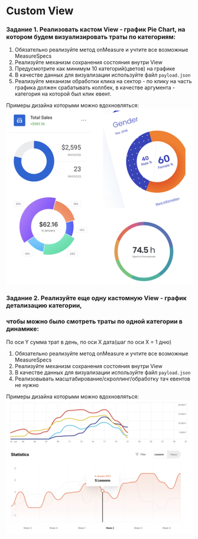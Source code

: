 # Custom View

### Задание 1. Реализовать кастом View - график Pie Chart, на котором будем визуализировать траты по категориям:

1. Обязательно реализуйте метод onMeasure и учтите все возможные MeasureSpecs
2. Реализуйте механизм сохранения состояния внутри View
3. Предусмотрите как минимум 10 категорий(цветов) на графике
4. В качестве данных для визуализации используйте файл `payload.json`
5. Реализуйте механизм обработки клика на сектор - по клику на часть графика должен срабатывать
   коллбек, в качестве аргумента - категория на которой был клик евент.

Примеры дизайна которыми можно вдохновляться:
![Pie Chart](app/src/main/res/drawable/first.png)

### Задание 2. Реализуйте еще одну кастомную View - график детализацию категории,
### чтобы можно было смотреть траты по одной категории в динамике:

По оси Y сумма трат в день, по оси Х дата(шаг по оси Х = 1 дню)

1. Обязательно реализуйте метод onMeasure и учтите все возможные MeasureSpecs
2. Реализуйте механизм сохранения состояния внутри View
3. В качестве данных для визуализации используйте файл `payload.json`
4. Реализовывать масштабирование/скроллинг/обработку тач евентов не нужно

Примеры дизайна которыми можно вдохновляться:
![Pie Chart](app/src/main/res/drawable/second.png)